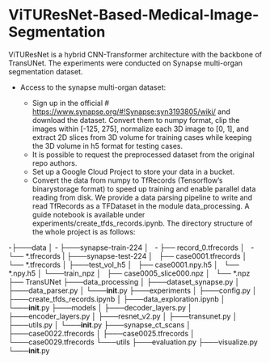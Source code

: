 # ViTUResNet-Based-Medical-Image-Segmentation
ViTUResNet is a hybrid CNN-Transformer architecture with the backbone of TransUNet.
The experiments were conducted on Synapse multi-organ segmentation dataset.

- Access to the synapse multi-organ dataset:

  -  Sign up in the official # https://www.synapse.org/#!Synapse:syn3193805/wiki/ and download the dataset. Convert them to numpy format, clip the images within [-125, 275], normalize each 3D image to [0, 1], and extract 2D slices from 3D volume for training cases while keeping the 3D volume in h5 format for testing cases.
  - It is possible to request the preprocessed dataset from the original repo authors.
  - Set up a Google Cloud Project to store your data in a bucket.
  - Convert the data from numpy to TfRecords (Tensorflow’s binarystorage format) to speed up training and enable parallel data reading from disk. We provide a data parsing pipeline to write and read TfRecords as a TFDataset in the module data_processing. A guide notebook is available under experiments/create_tfds_records.ipynb.
The directory structure of the whole project is as follows:

-├───data
│     - ├───synapse-train-224
│   	- ├── record_0.tfrecords
│   	- └── *.tfrecords
|   ├───synapse-test-224
│   		├── case0001.tfrecords
│   		└── *.tfrecords
│   ├───test_vol_h5
│   		├── case0001.npy.h5
│   		└── *.npy.h5
│   └───train_npz
│   		├── case0005_slice000.npz
│   		└── *.npz
├── TransUNet
    ├───data_processing
    │   ├───dataset_synapse.py
    │   ├───data_parser.py
    │   └───__init__.py
    ├───experiments
    │	├───config.py
    │   ├───create_tfds_records.ipynb
    │   ├───data_exploration.ipynb
    │   └───__init__.py
    ├───models
    │   ├───decoder_layers.py
    │   ├───encoder_layers.py
    │   ├───resnet_v2.py
    │   ├───transunet.py
    │   ├───utils.py
    │   └───__init__.py
    ├───synapse_ct_scans
    │   ├───case0022.tfrecords
    │   ├───case0025.tfrecords
    │   └───case0029.tfrecords
    └───utils
        ├───evaluation.py
        ├───visualize.py
        └───__init__.py
